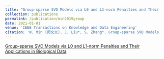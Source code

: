 ```yaml
---
title: "Group-sparse SVD Models via L0 and L1-norm Penalties and Their Applications in Biological Data"
collection: publications
permalink: /publication/min2019group
date: 2021-01-01
venue: 'IEEE Transactions on Knowledge and Data Engineering'
citation: 'W. Min (闵文文), J. Liu*, S. Zhang*. Group-sparse SVD Models via L0 and L1-norm Penalties and Their Applications in Biological Data. IEEE Transactions on Knowledge and Data Engineering, 33(2): 536-550, 2021(中国计算机学会推荐A刊)'
---
```


[Group-sparse SVD Models via L0 and L1-norm Penalties and Their Applications in Biological Data](https://ieeexplore.ieee.org/abstract/document/8782829)
